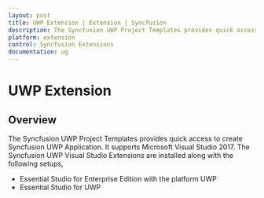 ```yaml
---
layout: post
title: UWP Extension | Extension | Syncfusion
description: The Syncfusion UWP Project Templates provides quick access to create Syncfusion UWP Application by adding the required assemblies
platform: extension
control: Syncfusion Extensions
documentation: ug
---
```


# UWP Extension

## Overview

The Syncfusion UWP Project Templates provides quick access to create Syncfusion UWP Application. It supports Microsoft Visual Studio 2017. The Syncfusion UWP Visual Studio Extensions are installed along with the following setups,

* Essential Studio for Enterprise Edition with the platform UWP
* Essential Studio for UWP


